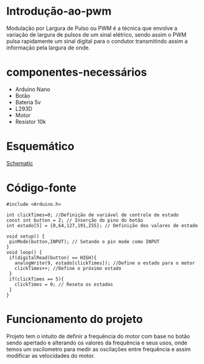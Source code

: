 # Introdução-ao-pwm

 Modulação por Largura de Pulso ou PWM é a técnica que envolve a variação de largura de pulsos de um sinal elétrico, sendo assim o PWM pulsa rapidamente um sinal digital para o condutor transmitindo assim a informação pela largura de onde.

 # componentes-necessários

 - Arduino Nano
 - Botão
 - Bateria 5v
 - L293D
 - Motor
 - Resistor 10k

 # Esquemático

 [Schematic](schematics/pwm_controller_schematic.PDF)

 # Código-fonte
 ```
#include <Arduino.h>

int clickTimes=0; //Definição de variável de controle de estado
const int button = 2; // Inserção do pino do botão
int estado[5] = {0,64,127,191,255}; // Definição dos valores de estado

void setup() {
  pinMode(button,INPUT); // Setando o pin mode como INPUT
}
void loop() {
  if(digitalRead(button) == HIGH){
    analogWrite(9, estado[clickTimes]); //Define o estado para o motor
    clickTimes++; //Define o próximo estado
  }
  if(clickTimes == 5){
    clickTimes = 0; // Reseta os estados
  }
}
 ```

# Funcionamento do projeto

Projeto tem o intuito de definir a frequência do motor com base no botão sendo apertado e alterando os valores da frequência e seus usos, onde temos um oscilometro para medir as oscilações entre frequência e assim modificar as velocidades do motor.
